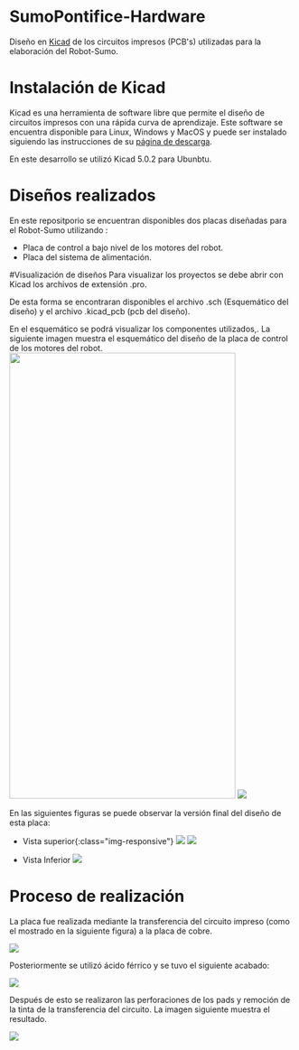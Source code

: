 # SumoPontifice-Hardware
Diseño en [Kicad](http://kicad-pcb.org/about/kicad/) de los circuitos impresos (PCB's) utilizadas para la elaboración del Robot-Sumo.

# Instalación de Kicad
Kicad es una herramienta de software libre que permite el diseño de circuitos impresos con una rápida curva de aprendizaje. 
Este software se encuentra disponible para Linux, Windows y MacOS y puede ser instalado siguiendo las instrucciones de su [página de descarga](http://kicad-pcb.org/download/).

En este desarrollo se utilizó Kicad 5.0.2 para Ubunbtu.

# Diseños realizados
En este repositporio se encuentran disponibles dos placas diseñadas para el Robot-Sumo utilizando :

* Placa de control a bajo nivel de los motores del robot.
* Placa del sistema de alimentación.

#Visualización de diseños
Para visualizar los proyectos se debe abrir con Kicad los archivos de extensión .pro.

De esta forma se encontraran disponibles el archivo .sch (Esquemático del diseño) y el archivo .kicad_pcb (pcb del diseño).

En el esquemático se podrá visualizar los componentes utilizados,. La siguiente imagen muestra el esquemático del diseño de la placa de control de los motores del robot. 
<img src="https://github.com/Robot-Sumo/SumoPontifice-Hardware/blob/master/Im%C3%A1genes/PlacaMotores.png?" width="400" height="790">
![](https://github.com/Robot-Sumo/SumoPontifice-Hardware/blob/master/Im%C3%A1genes/PlacaMotores.png?v=4&s=20 )

En las siguientes figuras se puede observar la versión final del diseño de esta placa:

* Vista superior{:class="img-responsive"}
![](https://github.com/Robot-Sumo/SumoPontifice-Hardware/blob/master/Im%C3%A1genes/PCB_Front.png )
![](https://github.com/Robot-Sumo/SumoPontifice-Hardware/blob/master/Im%C3%A1genes/3dViewerFront.png )

* Vista Inferior
![](https://github.com/Robot-Sumo/SumoPontifice-Hardware/blob/master/Im%C3%A1genes/3dViewerBottom.png)

# Proceso de realización

La placa fue realizada mediante la transferencia del circuito impreso (como el mostrado en la siguiente figura) a la placa de cobre.

![](https://github.com/Robot-Sumo/SumoPontifice-Hardware/blob/master/Im%C3%A1genes/PCB_Papel.jpg)

Posteriormente se utilizó ácido férrico y se tuvo el siguiente acabado:

![](https://github.com/Robot-Sumo/SumoPontifice-Hardware/blob/master/Im%C3%A1genes/PCB_PostAcido.jpg)

Después de esto se realizaron las perforaciones de los pads y remoción de la tinta de la transferencia del circuito. La imagen siguiente muestra el resultado.

![](https://github.com/Robot-Sumo/SumoPontifice-Hardware/blob/master/Im%C3%A1genes/PCB_Perforada.jpg)







